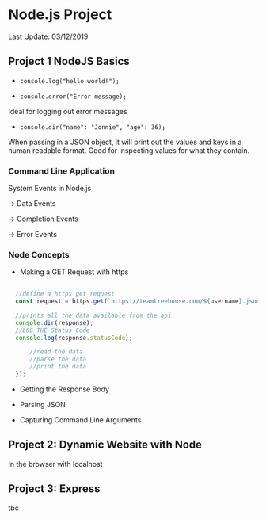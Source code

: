 # Node.js Project

Last Update:   03/12/2019

## Project 1  NodeJS Basics

+ ```console.log("hello world!");```

+ ```console.error("Error message);``` 

Ideal for logging out error messages

+ ```console.dir("name": "Jonnie", "age": 36);```  

When passing in a JSON object, it will print out the values and keys in a human readable format.  Good for inspecting 
values for what they contain.

### Command Line Application

System Events in Node.js

-> Data Events

-> Completion Events

-> Error Events 

### Node Concepts
  + Making a GET Request with https

  ```javascript
    
    //define a https get request
    const request = https.get(`https://teamtreehouse.com/${username}.json`, response => {

    //prints all the data available from the api
    console.dir(response);
    //LOG THE Status Code
    console.log(response.statusCode);

        //read the data
        //parse the data
        //print the data
    });
  ```

  + Getting the Response Body

  + Parsing JSON

  + Capturing Command Line Arguments


## Project 2: Dynamic Website with Node

In the browser with localhost

## Project 3: Express

tbc
